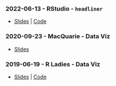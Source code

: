 ### 2022-06-13 - RStudio - `headliner`
* [Slides](https://rjake.github.io/talks-and-presentations/talks/rstudio-headliner/headliner.html#1) |
 [Code](https://github.com/rjake/talks-and-presentations/blob/master/talks/rstudio-headliner/headliner.Rmd)

### 2020-09-23 - MacQuarie - Data Viz
* [Slides](talks/macquarie/data_viz_2020_09_23.pdf)

### 2019-06-19 - R Ladies - Data Viz
* [Slides](https://rjake.github.io/talks-and-presentations/talks/rladies-data-viz/data_viz_2019_06_19.pdf) | 
    [Code](https://github.com/rjake/talks-and-presentations/blob/master/talks/rladies-data-viz/data_viz.Rmd)
